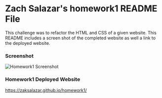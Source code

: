 # Zach Salazar's homework1 README File

This challenge was to refactor the HTML and CSS of a given website. This README includes a screen shot of the completed website as well a link to the deployed website.

### Screenshot

![Homework1 Screenshot](./assets/images/horiseon-1.png)

### Homework1 Deployed Website

https://zaksalazar.github.io/homework1/
